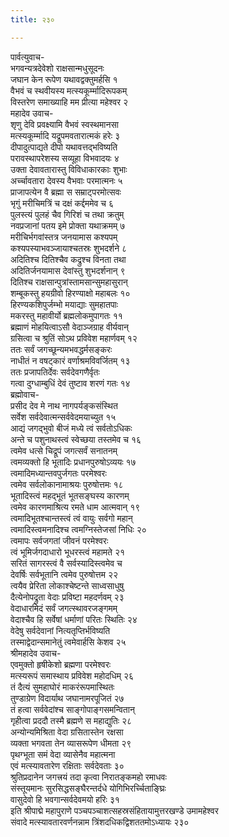 ```yaml
---
title: २३०

---
```

पार्वत्युवाच-  
भगवन्यत्रदेवेशो राक्षसान्मधुसूदनः  
जघान केन रूपेण यथावद्वक्तुमर्हसि १  
वैभवं च स्थवीयस्य मत्स्यकूर्म्मादिरूपकम्  
विस्तरेण समाख्याहि मम प्रीत्या महेश्वर २  
महादेव उवाच-  
शृणु देवि प्रवक्ष्यामि वैभवं स्वस्थमानसा  
मत्स्यकूर्म्मादि यद्रूपमवतारात्मकं हरेः ३  
दीपादुत्पाद्यते दीपो यथावत्तद्भविष्यति  
परावस्थापरेशस्य सव्यूहा विभवादयः ४  
उक्ता देवावतारास्तु विविधाकारकाः शुभाः  
अर्च्चावतारा देवस्य वैभवाः परमात्मनः ५  
प्राजापत्येन वै ब्रह्मा स सम्राट्परमोत्सवः  
भृगुं मरीचिमत्रिं च दक्षं कर्द्दममेव च ६  
पुलस्त्यं पुलहं चैव गिरिशं च तथा क्रतुम्  
नवप्रजानां पतय इमे प्रोक्ता यथाक्रमम् ७  
मरीचिर्भगवांस्तत्र जनयामास कश्यपम्  
कश्यपस्याभवञ्जायाश्चतस्रः शुभदर्शने ८  
अदितिश्च दितिश्चैव कद्रुश्च विनता तथा  
अदितिर्जनयामास देवांस्तु शुभदर्शनान् ९  
दितिश्च राक्षसान्पुत्रांस्तामसान्सुमहासुरान्  
शम्बूकस्तु हयग्रीवो हिरण्याक्षो महाबलः १०  
हिरण्यकशिपुर्जम्भो मयाद्याः सुमहातपाः  
मकरस्तु महावीर्यो ब्रह्मलोकमुपागतः ११  
ब्रह्माणं मोहयित्वाऽसौ वेदाञ्जग्राह वीर्यवान्  
ग्रसित्वा च श्रुतिं सोऽथ प्रविवेश महार्णवम् १२  
ततः सर्वं जगच्छून्यमभवद्धर्मसङ्करः  
नाधीतं न वषट्कारं वर्णाश्रमविवर्जितम् १३  
ततः प्रजापतिर्देवः सर्वदेवगणैर्वृतः  
गत्वा दुग्धाम्बुधिं देवं तुष्टाव शरणं गतः १४  
ब्रह्मोवाच-  
प्रसीद देव मे नाथ नागपर्यङ्कसंस्थित  
सर्वेश सर्वदेवात्मन्सर्ववेदमयाच्युत १५  
आद्यं जगद्भुवो बीजं मध्ये त्वं सर्वतोऽधिकः  
अन्ते च पशुनाथस्त्वं स्वेच्छया तस्तमेव च १६  
त्वमेव धत्से चिद्रूपं जगत्सर्वं सनातनम्  
त्वमव्यक्तो हि भूतादिः प्रधानपुरुषोऽव्ययः १७  
त्वमादिमध्यान्तवपुर्जगतः परमेश्वरः  
त्वमेव सर्वलोकानामाश्रयः पुरुषोत्तमः १८  
भूतादिस्त्वं महद्भूतं भूतसङ्घस्य कारणम्  
त्वमेव कारणमाश्रित्य रमते धाम आत्मवान् १९  
त्वमादिभूतश्चान्तस्त्वं त्वं वायुः सर्वगो महान्  
त्वमादिस्त्वमनादिश्च त्वमग्निस्तेजसां निधिः २०  
त्वमापः सर्वजगतां जीवनं परमेश्वरः  
त्वं भूमिर्जगदाधारो भूधरस्त्वं महामते २१  
सरितं सागरस्त्वं वै सर्वस्यादिस्त्वमेव च  
देवर्षिः सर्वभूतानि त्वमेव पुरुषोत्तम २२  
त्वयैव प्रेरिता लोकाश्चेष्टन्ते साध्वसाधुषु  
दैत्येनोपद्रुता वेदाः प्रविष्टा महदर्णवम् २३  
वेदाधारमिदं सर्वं जगत्स्थावरजङ्गमम्  
वेदाश्चैव हि सर्वेषां धर्माणां परितः स्थितिः २४  
वेदेषु सर्वदेवानां नित्यतृप्तिर्भविष्यति  
तस्माद्वेदान्समानेतुं त्वमेवार्हसि केशव २५  
श्रीमहादेव उवाच-  
एवमुक्तो हृषीकेशो ब्रह्मणा परमेश्वरः  
मत्स्यरूपं समास्थाय प्रविवेश महोदधिम् २६  
तं दैत्यं सुमहाघोरं माकरंरूपमास्थितः  
तुण्डाग्रेण विदार्याथ जघानामरपूजितं २७  
तं हत्वा सर्ववेदांश्च साङ्गोपाङ्गसमन्वितान्  
गृहीत्वा प्रददौ तस्मै ब्रह्मणे स महाद्युतिः २८  
अन्योन्यमिश्रिता वेदा ग्रसितास्तेन रक्षसा  
व्यक्ता भगवता तेन व्यासरूपेण धीमता २९  
पृथग्भूता समं वेदा व्यासेनैव महात्मना  
एवं मत्स्यावतारेण रक्षिताः सर्वदेवताः ३०  
श्रुतिप्रदानेन जगत्त्रयं तदा कृत्वा निरातङ्कमहो रमाधवः  
संस्तूयमानः सुरसिद्धसङ्घैरन्तर्दधे योगिभिरर्च्चिताङ्घ्रिः  
वासुदेवो हि भवगान्सर्वदेवमयो हरिः ३१  
इति श्रीपाद्मे महापुराणे पञ्चपञ्चाशत्सहस्रसंहितायामुत्तरखण्डे उमामहेश्वर  
संवादे मत्स्यावतारवर्णनन्नाम त्रिंशदधिकद्विशततमोऽध्यायः २३०